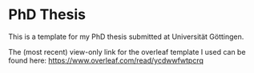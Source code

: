 # PhD Thesis
This is a template for my PhD thesis submitted at Universität Göttingen.

The (most recent) view-only link for the overleaf template I used can be found here:
https://www.overleaf.com/read/ycdwwfwtpcrq
